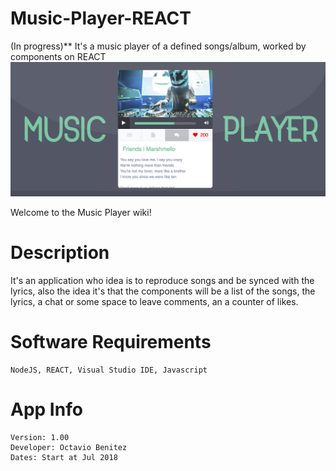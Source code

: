 # Music-Player-REACT
(In progress)** It's a music player of a defined songs/album, worked by components on REACT
![](https://raw.githubusercontent.com/obenm/music-player-REACT/master/musicplayer.png)

Welcome to the Music Player wiki!

# Description
It's an application who idea is to reproduce songs and be synced with the lyrics, also the idea it's that the components will be a list of the songs, the lyrics, a chat or some space to leave comments, an a counter of likes.

# Software Requirements
	NodeJS, REACT, Visual Studio IDE, Javascript

# App Info
	Version: 1.00
	Developer: Octavio Benitez
	Dates: Start at Jul 2018

